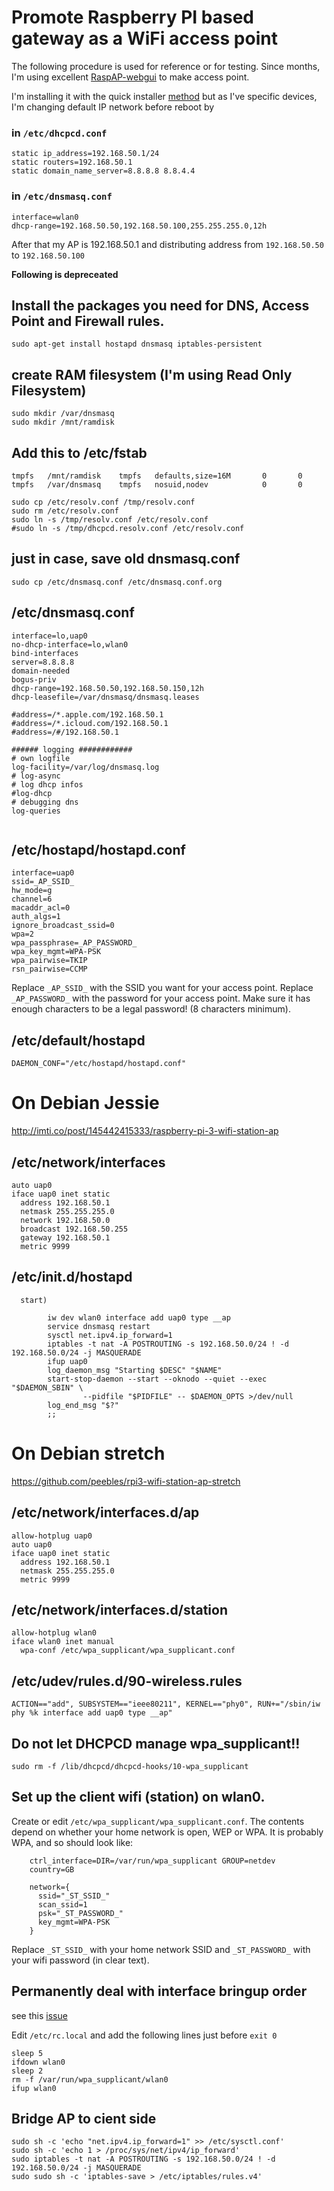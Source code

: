 # Promote Raspberry PI based gateway as a WiFi access point

The following procedure is used for reference or for testing. Since months, I'm using excellent [RaspAP-webgui](https://github.com/billz/raspap-webgui) to make access point.

I'm installing it with the quick installer [method](https://github.com/billz/raspap-webgui#quick-installer) but as I've specific devices, I'm changing default IP network before reboot by

### in `/etc/dhcpcd.conf`
```
static ip_address=192.168.50.1/24
static routers=192.168.50.1
static domain_name_server=8.8.8.8 8.8.4.4
```

### in `/etc/dnsmasq.conf`
```
interface=wlan0
dhcp-range=192.168.50.50,192.168.50.100,255.255.255.0,12h
```

After that my AP is 192.168.50.1 and distributing address from `192.168.50.50` to `192.168.50.100`


**Following is depreceated**

## Install the packages you need for DNS, Access Point and Firewall rules.
```
sudo apt-get install hostapd dnsmasq iptables-persistent
```

## create RAM filesystem (I'm using Read Only Filesystem)
```
sudo mkdir /var/dnsmasq
sudo mkdir /mnt/ramdisk
```

## Add this to /etc/fstab
```
tmpfs   /mnt/ramdisk    tmpfs   defaults,size=16M       0       0
tmpfs   /var/dnsmasq    tmpfs   nosuid,nodev            0       0
```

```shell
sudo cp /etc/resolv.conf /tmp/resolv.conf
sudo rm /etc/resolv.conf
sudo ln -s /tmp/resolv.conf /etc/resolv.conf
#sudo ln -s /tmp/dhcpcd.resolv.conf /etc/resolv.conf
```


## just in case, save old dnsmasq.conf
```shell
sudo cp /etc/dnsmasq.conf /etc/dnsmasq.conf.org
```

## /etc/dnsmasq.conf
```
interface=lo,uap0
no-dhcp-interface=lo,wlan0
bind-interfaces
server=8.8.8.8
domain-needed
bogus-priv
dhcp-range=192.168.50.50,192.168.50.150,12h
dhcp-leasefile=/var/dnsmasq/dnsmasq.leases

#address=/*.apple.com/192.168.50.1
#address=/*.icloud.com/192.168.50.1
#address=/#/192.168.50.1

###### logging ############
# own logfile
log-facility=/var/log/dnsmasq.log
# log-async
# log dhcp infos
#log-dhcp
# debugging dns
log-queries


```


## /etc/hostapd/hostapd.conf
```
interface=uap0
ssid=_AP_SSID_
hw_mode=g
channel=6
macaddr_acl=0
auth_algs=1
ignore_broadcast_ssid=0
wpa=2
wpa_passphrase=_AP_PASSWORD_
wpa_key_mgmt=WPA-PSK
wpa_pairwise=TKIP
rsn_pairwise=CCMP
```

Replace `_AP_SSID_` with the SSID you want for your access point.  Replace `_AP_PASSWORD_` with the password for your access point.  Make sure it has
enough characters to be a legal password!  (8 characters minimum).

## /etc/default/hostapd
```
DAEMON_CONF="/etc/hostapd/hostapd.conf"
```


# On Debian Jessie
http://imti.co/post/145442415333/raspberry-pi-3-wifi-station-ap

## /etc/network/interfaces
```
auto uap0
iface uap0 inet static
  address 192.168.50.1
  netmask 255.255.255.0
  network 192.168.50.0
  broadcast 192.168.50.255
  gateway 192.168.50.1
  metric 9999
```


## /etc/init.d/hostapd
```
  start)

        iw dev wlan0 interface add uap0 type __ap
        service dnsmasq restart
        sysctl net.ipv4.ip_forward=1
        iptables -t nat -A POSTROUTING -s 192.168.50.0/24 ! -d 192.168.50.0/24 -j MASQUERADE
        ifup uap0
        log_daemon_msg "Starting $DESC" "$NAME"
        start-stop-daemon --start --oknodo --quiet --exec "$DAEMON_SBIN" \
                --pidfile "$PIDFILE" -- $DAEMON_OPTS >/dev/null
        log_end_msg "$?"
        ;;

```


# On Debian stretch

https://github.com/peebles/rpi3-wifi-station-ap-stretch

## /etc/network/interfaces.d/ap
```
allow-hotplug uap0
auto uap0
iface uap0 inet static
  address 192.168.50.1
  netmask 255.255.255.0
  metric 9999

```

## /etc/network/interfaces.d/station
```
allow-hotplug wlan0
iface wlan0 inet manual
  wpa-conf /etc/wpa_supplicant/wpa_supplicant.conf

```


## /etc/udev/rules.d/90-wireless.rules 
```
ACTION=="add", SUBSYSTEM=="ieee80211", KERNEL=="phy0", RUN+="/sbin/iw phy %k interface add uap0 type __ap"
```

## Do not let DHCPCD manage wpa_supplicant!!
```shell
sudo rm -f /lib/dhcpcd/dhcpcd-hooks/10-wpa_supplicant
```

## Set up the client wifi (station) on wlan0.

Create or edit `/etc/wpa_supplicant/wpa_supplicant.conf`. The contents depend on whether your home network is open, WEP or WPA.  It is
probably WPA, and so should look like:

```
    ctrl_interface=DIR=/var/run/wpa_supplicant GROUP=netdev
    country=GB
    
    network={
      ssid="_ST_SSID_"
      scan_ssid=1
      psk="_ST_PASSWORD_"
      key_mgmt=WPA-PSK
    }
```

Replace `_ST_SSID_` with your home network SSID and `_ST_PASSWORD_` with your wifi password (in clear text).


## Permanently deal with interface bringup order

see this [issue](https://unix.stackexchange.com/questions/396059/unable-to-establish-connection-with-mlme-connect-failed-ret-1-operation-not-p)
  
Edit `/etc/rc.local` and add the following lines just before `exit 0`
```shell
sleep 5
ifdown wlan0
sleep 2
rm -f /var/run/wpa_supplicant/wlan0
ifup wlan0
```

## Bridge AP to cient side
```shell
sudo sh -c 'echo "net.ipv4.ip_forward=1" >> /etc/sysctl.conf'
sudo sh -c 'echo 1 > /proc/sys/net/ipv4/ip_forward'
sudo iptables -t nat -A POSTROUTING -s 192.168.50.0/24 ! -d 192.168.50.0/24 -j MASQUERADE
sudo sudo sh -c 'iptables-save > /etc/iptables/rules.v4'
```


